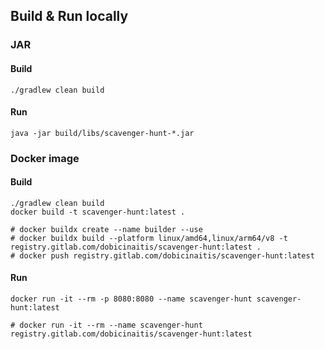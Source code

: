 ## Build & Run locally

### JAR

#### Build

```shell
./gradlew clean build
```

#### Run

```shell
java -jar build/libs/scavenger-hunt-*.jar
```

### Docker image

#### Build

```shell
./gradlew clean build
docker build -t scavenger-hunt:latest .

# docker buildx create --name builder --use
# docker buildx build --platform linux/amd64,linux/arm64/v8 -t registry.gitlab.com/dobicinaitis/scavenger-hunt:latest .
# docker push registry.gitlab.com/dobicinaitis/scavenger-hunt:latest
```

#### Run

```shell
docker run -it --rm -p 8080:8080 --name scavenger-hunt scavenger-hunt:latest

# docker run -it --rm --name scavenger-hunt registry.gitlab.com/dobicinaitis/scavenger-hunt:latest
```
